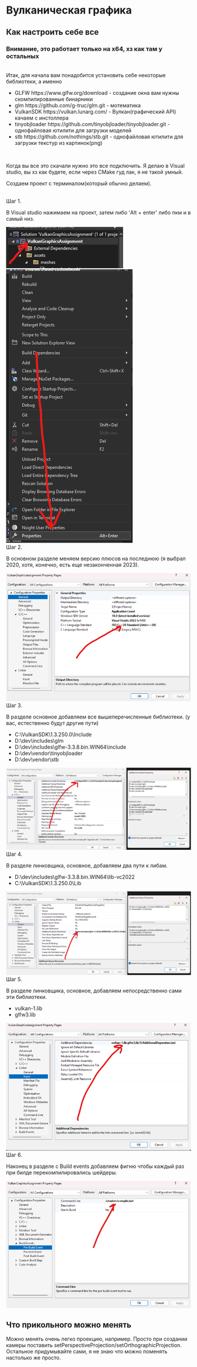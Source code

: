 # Вулканическая графика
## Как настроить себе все
<h3> Внимание, это работает только на x64, хз как там у остальных </h3>
<br>
Итак, для начала вам понадобится установить себе некоторые библиотеки, а именно 
<ul>
    <li>GLFW https://www.glfw.org/download - создание окна вам нужны скомпилированные бинарники </li>
    <li>glm https://github.com/g-truc/glm.git - мотематика</li>
    <li>VulkanSDK https://vulkan.lunarg.com/ - Вулкан(графический API) качаем с инстоллера </li>
    <li>tinyobjloader https://github.com/tinyobjloader/tinyobjloader.git - однофайловая ютилити для загрузки моделей</li>
    <li>stb https://github.com/nothings/stb.git - однофайловая ютилити для загрузки текстур из картинок(png)</li>
</ul>

<br>
<p>Когда вы все это скачали нужно это все подключить. Я делаю в Visual studio, вы хз как будете, если через CMake гуд лак, я не такой умный.</p>
<p>Создаем проект с терминалом(который обычно делаем).</p>
<br>
Шаг 1.
<p> В Visual studio нажимаем на проект, затем либо 'Alt + enter' либо пкм и в самый низ. </p>
<img src="readme/project.png"> <img src="readme/properties button.png"> 

<br>
Шаг 2.
<p> В основном разделе меняем версию плюсов на последнюю (я выбрал 2020, хотя, конечно, есть еще незаконченная 2023). </p>
<img src="readme/c++ standard.png">

<br>
Шаг 3.
<p> В разделе основное добавляем все вышеперечисленные библиотеки. (у вас, естественно будут другие пути) </p>
<ul> 
<li>C:\VulkanSDK\1.3.250.0\Include</li>
<li>D:\dev\includes\glm</li>
<li>D:\dev\includes\glfw-3.3.8.bin.WIN64\include</li>
<li>D:\dev\vendor\tinyobjloader</li>
<li>D:\dev\vendor\stb</li>
</ul>
<img src="readme/additional include directories.png">

<br>
Шаг 4.
<p> В разделе линковщика, основное, добавляем двa пути к либам. </p>
<ul> 
<li>D:\dev\includes\glfw-3.3.8.bin.WIN64\lib-vc2022</li>
<li>C:\VulkanSDK\1.3.250.0\Lib</li>
</ul>
<img src="readme/additional library directories.png">

<br>
Шаг 5.
<p> В разделе линковщика, основное, добавляем непосредственно сами эти библиотеки. </p>
<ul> 
<li>vulkan-1.lib</li>
<li>glfw3.lib</li>
</ul>
<img src="readme/additional libraries.png">

<br>
Шаг 6.
<p> Наконец в разделе с Build events добавляем фигню чтобы каждый раз при билде перекомпилировались шейдеры. </p>
<img src="readme/pre build events.png">

## Что прикольного можно менять
Можно менять очень легко проекцию, например. Просто при создании камеры поставить setPerspectiveProjection/setOrthographicProjection. Остальное придумывайте сами, я не знаю что можно поменять настолько же просто.
